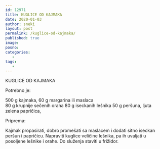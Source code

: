 ```yaml
---
id: 12971
title: KUGLICE OD KAJMAKA
date: 2020-01-03
author: sneki
layout: post
permalink: /kuglice-od-kajmaka/
published: true
image: 
posno: 
categories:
   -
tags:
   -
---
```


KUGLICE OD KAJMAKA

Potrebno je:

500 g kajmaka, 
60 g margarina ili maslaca   
80 g krupnije sečenih oraha
80 g iseckanih lešnika
50 g peršuna,
ljuta zelena papričica,

Priprema:


Kajmak propasirati, dobro promešati sa maslacem i
dodati sitno iseckan peršun i papričicu. Napraviti
kuglice veličine lešnika, pa ih uvaljati u posoljene
lešnike i orahe. Do služenja staviti u frižidor.

  

